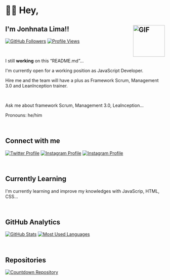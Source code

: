 # 👋🏼 <strong>Hey</strong>,

## I'm Jonhnata Lima!! <img width="100" alt="GIF" align="right" src="https://media0.giphy.com/media/TFUd6cS3rc4qcaS5T8/giphy.gif"/>


[![GitHub Followers](https://img.shields.io/github/followers/JonhnataLima?color=%23f5f5f5&label=GitHub%20Followers&logo=GitHub&logoColor=%23f5f5f5&style=for-the-badge)](https://github.com/JonhnataLima)
[![Profile Views](https://komarev.com/ghpvc/?username=JonhnataLima&style=for-the-badge&label=Views&color=333333)](https://github.com/JonhnataLima)

<br>

I still <strong>working</strong> on this &ldquo;README.md&rdquo;...


<p>I'm currently open for a working position as JavaScript Developer.</p>
<p>Hire me and the team will have a  plus as Framework Scrum, Management 3.0 and LeanInception trainer.</p>
<br>
<p>Ask me about framework Scrum, Management 3.0, LeaInception...</p>
<p>Pronouns: he/him</p>

<br>

## Connect with me


[![Twitter Profile](https://img.shields.io/twitter/url?color=%231DA1F2&label=%40JonhnataLima&logo=Twitter&logoColor=%231DA1F2&style=for-the-badge&url=https%3A%2F%2Ftwitter.com%2FJonhnataLima)](https://twitter.com/intent/follow?screen_name=JonhnataLima)
[![Instagram Profile](https://img.shields.io/badge/instagram-%20-orange?color=%23C13584&label=%40jonhnatalima&logo=Instagram&logoColor=%23F56040&style=for-the-badge)](https://www.instagram.com/jonhnatalima/)
[![Instagram Profile](https://img.shields.io/badge/linkedin-%20-blue?&label=in/jonhnata-lima&logo=linkedin&logoColor=2867B2&style=for-the-badge&color=%23FFFFFF)](https://www.linkedin.com/in/jonhnata-lima/)

<br>

## Currently Learning

I'm currently learning and improve my knowledges with JavaScrip, HTML, CSS...

<br>

## GitHub Analytics

[![GitHub Stats](https://github-readme-stats.vercel.app/api/?username=jonhnatalima&theme=chartreuse-dark&show_icons=true&count_private=true)](https://github.com/jonhnatalima) 
[![Most Used Languages](https://github-readme-stats.vercel.app/api/top-langs/?username=jonhnatalima&theme=chartreuse-dark&layout=compact)](https://github.com/jonhnatalima)

<br>

## Repositories

[![Countdown Repository](https://github-readme-stats.vercel.app/api/pin/?username=jonhnatalima&repo=countdown-timer&show_owner=true&theme=chartreuse-dark)](https://github.com/jonhnatalima/countdown-timer)
